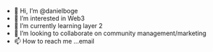 - 👋 Hi, I’m @danielboge
- 👀 I’m interested in Web3
- 🌱 I’m currently learning layer 2
- 💞️ I’m looking to collaborate on community management/marketing
- 📫 How to reach me ...email

<!---
danielboge/danielboge is a ✨ special ✨ repository because its `README.md` (this file) appears on your GitHub profile.
You can click the Preview link to take a look at your changes.
--->
